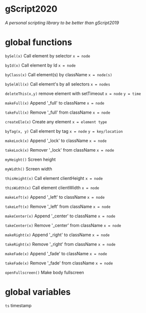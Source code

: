 # gScript2020
<h6>A personal scripting library to be better than gScript2019<h6>

<h1>global functions</h1>
<p><code>bySel(x)</code> Call element by selector <code>x = node</code></p>
<p><code>byId(x)</code> Call element by Id <code>x = node</code></p>
<p><code>byClass(x)</code> Call element(s) by className <code>x = node(s)</code></p>
<p><code>bySelAll(x)</code> Call element's by all selectors <code>x = nodes</code></p>
<p><code>deleteThis(x,y)</code> remove element with setTimeout <code>x = node</code>&nbsp;<code>y = time</code></p>
<p><code>makeFull(x)</code> Append '_full' to className <code>x = node</code></p>
<p><code>takeFull(x)</code> Remove '_full' from className <code>x = node</code></p>
<p><code>createEle(x)</code> Create any element <code>x = element type</code></p>
<p><code>byTag(x, y)</code> Call element by tag <code>x = node</code>&nbsp;<code>y = key/location</code></p>
<p><code>makeLock(x)</code> Append '_lock' to className <code>x = node</code></p>
<p><code>takeLock(x)</code> Remover '_lock' from className <code>x = node</code></p>
<p><code>myHeight()</code> Screen height </p>
<p><code>myWidth()</code> Screen width </p>
<p><code>thisHeight(x)</code> Call element clientHeight <code>x = node</code></p>
<p><code>thisWidth(x)</code> Call element clientWidth <code>x = node</code></p>
<p><code>makeLeft(x)</code> Append '_left' to className <code>x = node</code></p>
<p><code>takeLeft(x)</code> Remove '_left' from className <code>x = node</code></p>
<p><code>makeCenter(x)</code> Append '_center' to className <code>x = node</code></p>
<p><code>takeCenter(x)</code> Remove '_center' from className <code>x = node</code></p>
<p><code>makeRight(x)</code> Append '_right' to className <code>x = node</code></p>
<p><code>takeRight(x)</code> Remove '_right' from className <code>x = node</code></p>
<p><code>makeFade(x)</code> Append '_fade' to className <code>x = node</code></p>
<p><code>takeFade(x)</code> Remove '_fade' from className <code>x = node</code></p>
<p><code>openFullscreen()</code> Make body fullscreen </p>
<h1>global variables</h1>
<p><code>ts</code> timestamp </p>
